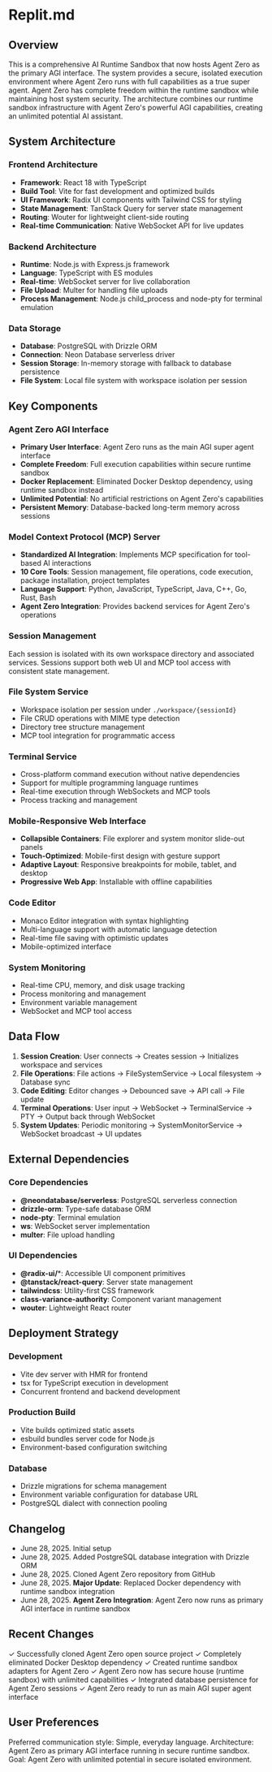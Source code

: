 # Replit.md

## Overview

This is a comprehensive AI Runtime Sandbox that now hosts Agent Zero as the primary AGI interface. The system provides a secure, isolated execution environment where Agent Zero runs with full capabilities as a true super agent. Agent Zero has complete freedom within the runtime sandbox while maintaining host system security. The architecture combines our runtime sandbox infrastructure with Agent Zero's powerful AGI capabilities, creating an unlimited potential AI assistant.

## System Architecture

### Frontend Architecture
- **Framework**: React 18 with TypeScript
- **Build Tool**: Vite for fast development and optimized builds
- **UI Framework**: Radix UI components with Tailwind CSS for styling
- **State Management**: TanStack Query for server state management
- **Routing**: Wouter for lightweight client-side routing
- **Real-time Communication**: Native WebSocket API for live updates

### Backend Architecture
- **Runtime**: Node.js with Express.js framework
- **Language**: TypeScript with ES modules
- **Real-time**: WebSocket server for live collaboration
- **File Upload**: Multer for handling file uploads
- **Process Management**: Node.js child_process and node-pty for terminal emulation

### Data Storage
- **Database**: PostgreSQL with Drizzle ORM
- **Connection**: Neon Database serverless driver
- **Session Storage**: In-memory storage with fallback to database persistence
- **File System**: Local file system with workspace isolation per session

## Key Components

### Agent Zero AGI Interface
- **Primary User Interface**: Agent Zero runs as the main AGI super agent interface
- **Complete Freedom**: Full execution capabilities within secure runtime sandbox
- **Docker Replacement**: Eliminated Docker Desktop dependency, using runtime sandbox instead
- **Unlimited Potential**: No artificial restrictions on Agent Zero's capabilities
- **Persistent Memory**: Database-backed long-term memory across sessions

### Model Context Protocol (MCP) Server
- **Standardized AI Integration**: Implements MCP specification for tool-based AI interactions
- **10 Core Tools**: Session management, file operations, code execution, package installation, project templates
- **Language Support**: Python, JavaScript, TypeScript, Java, C++, Go, Rust, Bash
- **Agent Zero Integration**: Provides backend services for Agent Zero's operations

### Session Management
Each session is isolated with its own workspace directory and associated services. Sessions support both web UI and MCP tool access with consistent state management.

### File System Service
- Workspace isolation per session under `./workspace/{sessionId}`
- File CRUD operations with MIME type detection
- Directory tree structure management
- MCP tool integration for programmatic access

### Terminal Service
- Cross-platform command execution without native dependencies
- Support for multiple programming language runtimes
- Real-time execution through WebSockets and MCP tools
- Process tracking and management

### Mobile-Responsive Web Interface
- **Collapsible Containers**: File explorer and system monitor slide-out panels
- **Touch-Optimized**: Mobile-first design with gesture support
- **Adaptive Layout**: Responsive breakpoints for mobile, tablet, and desktop
- **Progressive Web App**: Installable with offline capabilities

### Code Editor
- Monaco Editor integration with syntax highlighting
- Multi-language support with automatic language detection
- Real-time file saving with optimistic updates
- Mobile-optimized interface

### System Monitoring
- Real-time CPU, memory, and disk usage tracking
- Process monitoring and management
- Environment variable management
- WebSocket and MCP tool access

## Data Flow

1. **Session Creation**: User connects → Creates session → Initializes workspace and services
2. **File Operations**: File actions → FileSystemService → Local filesystem → Database sync
3. **Code Editing**: Editor changes → Debounced save → API call → File update
4. **Terminal Operations**: User input → WebSocket → TerminalService → PTY → Output back through WebSocket
5. **System Updates**: Periodic monitoring → SystemMonitorService → WebSocket broadcast → UI updates

## External Dependencies

### Core Dependencies
- **@neondatabase/serverless**: PostgreSQL serverless connection
- **drizzle-orm**: Type-safe database ORM
- **node-pty**: Terminal emulation
- **ws**: WebSocket server implementation
- **multer**: File upload handling

### UI Dependencies
- **@radix-ui/***: Accessible UI component primitives
- **@tanstack/react-query**: Server state management
- **tailwindcss**: Utility-first CSS framework
- **class-variance-authority**: Component variant management
- **wouter**: Lightweight React router

## Deployment Strategy

### Development
- Vite dev server with HMR for frontend
- tsx for TypeScript execution in development
- Concurrent frontend and backend development

### Production Build
- Vite builds optimized static assets
- esbuild bundles server code for Node.js
- Environment-based configuration switching

### Database
- Drizzle migrations for schema management
- Environment variable configuration for database URL
- PostgreSQL dialect with connection pooling

## Changelog
- June 28, 2025. Initial setup
- June 28, 2025. Added PostgreSQL database integration with Drizzle ORM
- June 28, 2025. Cloned Agent Zero repository from GitHub
- June 28, 2025. **Major Update**: Replaced Docker dependency with runtime sandbox integration
- June 28, 2025. **Agent Zero Integration**: Agent Zero now runs as primary AGI interface in runtime sandbox

## Recent Changes
✓ Successfully cloned Agent Zero open source project
✓ Completely eliminated Docker Desktop dependency 
✓ Created runtime sandbox adapters for Agent Zero
✓ Agent Zero now has secure house (runtime sandbox) with unlimited capabilities
✓ Integrated database persistence for Agent Zero sessions
✓ Agent Zero ready to run as main AGI super agent interface

## User Preferences

Preferred communication style: Simple, everyday language.
Architecture: Agent Zero as primary AGI interface running in secure runtime sandbox.
Goal: Agent Zero with unlimited potential in secure isolated environment.